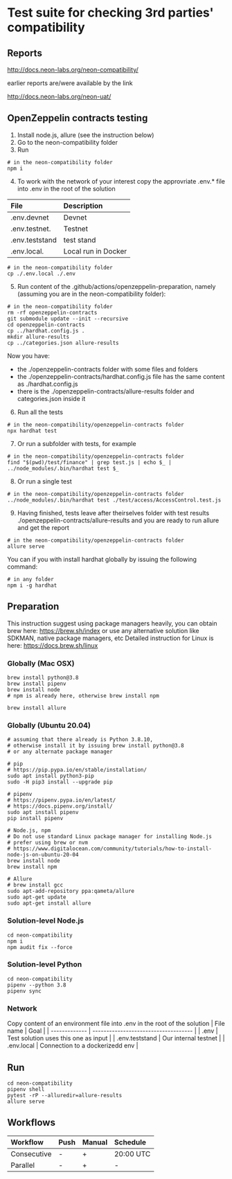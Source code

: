 # Test suite for checking 3rd parties' compatibility
## Reports
http://docs.neon-labs.org/neon-compatibility/

earlier reports are/were available by the link

http://docs.neon-labs.org/neon-uat/

## OpenZeppelin contracts testing
1. Install node.js, allure (see the instruction below)
2. Go to the neon-compatibility folder
3. Run
```
# in the neon-compatibility folder
npm i
```
4. To work with the network of your interest copy the approvriate .env.* file into .env in the root of the solution

| File                  | Description         |
| :-------------------- | :------------------ |
| .env.devnet           | Devnet              |
| .env.testnet.         | Testnet             |
| .env.teststand | test stand          |
| .env.local.           | Local run in Docker |

```
# in the neon-compatibility folder
cp ./.env.local ./.env
```

5. Run content of the .github/actions/openzeppelin-preparation, namely (assuming you are in the neon-compatibility folder):
```
# in the neon-compatibility folder
rm -rf openzeppelin-contracts
git submodule update --init --recursive
cd openzeppelin-contracts
cp ../hardhat.config.js .
mkdir allure-results
cp ../categories.json allure-results
```
Now you have:
- the ./openzeppelin-contracts folder with some files and folders
- the ./openzeppelin-contracts/hardhat.config.js file has the same content as ./hardhat.config.js
- there is the ./openzeppelin-contracts/allure-results folder and categories.json inside it
6. Run all the tests
```
# in the neon-compatibility/openzeppelin-contracts folder
npx hardhat test
```
7. Or run a subfolder with tests, for example
```
# in the neon-compatibility/openzeppelin-contracts folder
find "$(pwd)/test/finance" | grep test.js | echo $_ | ../node_modules/.bin/hardhat test $_
```
8. Or run a single test
```
# in the neon-compatibility/openzeppelin-contracts folder
../node_modules/.bin/hardhat test ./test/access/AccessControl.test.js
```
9. Having finished, tests leave after theirselves folder with test results ./openzeppelin-contracts/allure-results
and you are ready to run allure and get the report
```
# in the neon-compatibility/openzeppelin-contracts folder
allure serve
```
You can if you with install hardhat globally by issuing the following command:
```
# in any folder
npm i -g hardhat
```

## Preparation

This instruction suggest using package managers heavily, you can obtain brew here:
https://brew.sh/index
or use any alternative solution like SDKMAN, native package managers, etc
Detailed instruction for Linux is here: https://docs.brew.sh/linux

### Globally (Mac OSX)
```
brew install python@3.8
brew install pipenv
brew install node
# npm is already here, otherwise brew install npm

brew install allure
```

### Globally (Ubuntu 20.04)
```
# assuming that there already is Python 3.8.10,
# otherwise install it by issuing brew install python@3.8
# or any alternate package manager

# pip
# https://pip.pypa.io/en/stable/installation/
sudo apt install python3-pip
sudo -H pip3 install --upgrade pip

# pipenv
# https://pipenv.pypa.io/en/latest/
# https://docs.pipenv.org/install/
sudo apt install pipenv
pip install pipenv

# Node.js, npm
# Do not use standard Linux package manager for installing Node.js
# prefer using brew or nvm
# https://www.digitalocean.com/community/tutorials/how-to-install-node-js-on-ubuntu-20-04
brew install node
brew install npm

# Allure
# brew install gcc
sudo apt-add-repository ppa:qameta/allure
sudo apt-get update
sudo apt-get install allure
```

### Solution-level Node.js
```
cd neon-compatibility
npm i
npm audit fix --force
```
### Solution-level Python
```
cd neon-compatibility
pipenv --python 3.8
pipenv sync
```

### Network
Copy content of an environment file into .env in the root of the solution
| File name     | Goal                                 |
| ------------- | ------------------------------------ |
| .env          | Test solution uses this one as input |
| .env.teststand  | Our internal testnet        |
| .env.local   | Connection to a dockerizedd env       |

## Run
```
cd neon-compatibility
pipenv shell
pytest -rP --alluredir=allure-results
allure serve
```
## Workflows
| Workflow | Push | Manual | Schedule |
| :---         | :---         | :---         | :---         |
| Consecutive | - | + | 20:00 UTC |
| Parallel | - | + | - |
